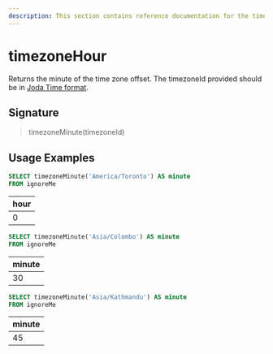 ```yaml
---
description: This section contains reference documentation for the timezoneMinute function.
---
```


# timezoneHour

Returns the minute of the time zone offset. The timezoneId provided should be in [Joda Time format](https://www.joda.org/joda-time/timezones.html).

## Signature

> timezoneMinute(timezoneId)

## Usage Examples

```sql
SELECT timezoneMinute('America/Toronto') AS minute
FROM ignoreMe
```

| hour   |
| ------------- |
| 0 |


```sql
SELECT timezoneMinute('Asia/Colombo') AS minute
FROM ignoreMe
```

| minute   |
| ------------- |
| 30 |


```sql
SELECT timezoneMinute('Asia/Kathmandu') AS minute
FROM ignoreMe
```

| minute   |
| ------------- |
| 45 |
